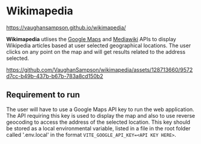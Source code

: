 # Wikimapedia
https://vaughansampson.github.io/wikimapedia/

**Wikimapedia** utlises the [Google Maps](https://developers.google.com/maps) and [Mediawiki](https://www.mediawiki.org/wiki/API:Main_page) APIs to display Wikipedia articles based at user selected geographical locations. The user clicks on any point on the map and will get results related to the address selected.


https://github.com/VaughanSampson/wikimapedia/assets/128713660/9572d7cc-b49b-437b-b67b-783a8cd150b2


## Requirement to run
The user will have to use a Google Maps API key to run the web application. The API requiring this key is used to display the map and also to use reverse geocoding to access the address of the selected location. This key should be stored as a local environmental variable, listed in a file in the root folder called '.env.local' in the format `VITE_GOOGLE_API_KEY=<API KEY HERE>`.
